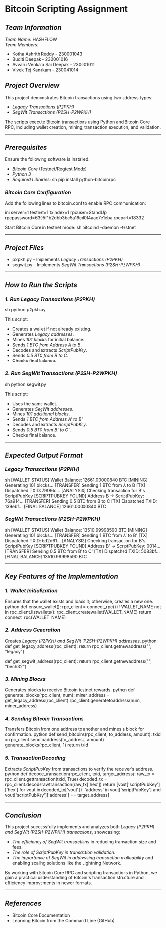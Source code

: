 # Bitcoin Scripting Assignment

## *Team Information*
*Team Name:* HASHFLOW  
*Team Members:*
- Kotha Ashrith Reddy  - 230001043
- Buditi Deepak   -   230001016
- Avvaru Venkata Sai Deepak   -   230001011
- Vivek Tej Kanakam   -   230041014


## *Project Overview*
This project demonstrates Bitcoin transactions using two address types:
- *Legacy Transactions (P2PKH)*
- *SegWit Transactions (P2SH-P2WPKH)*

The scripts execute Bitcoin transactions using Python and Bitcoin Core RPC, including wallet creation, mining, transaction execution, and validation.

---

## *Prerequisites*
Ensure the following software is installed:
- *Bitcoin Core* (Testnet/Regtest Mode)
- *Python 3*
- *Required Libraries:*
  sh
  pip install python-bitcoinrpc
  

### *Bitcoin Core Configuration*
Add the following lines to bitcoin.conf to enable RPC communication:

ini
server=1
testnet=1
txindex=1
rpcuser=StandUp
rpcpassword=6305f1b2dbb3bc5a16cd0f4aac7e1eba
rpcport=18332


Start Bitcoin Core in testnet mode:
sh
bitcoind -daemon -testnet


---

## *Project Files*
- p2pkh.py - Implements *Legacy Transactions (P2PKH)*
- segwit.py - Implements *SegWit Transactions (P2SH-P2WPKH)*

---

## *How to Run the Scripts*
### *1. Run Legacy Transactions (P2PKH)*
sh
python p2pkh.py

This script:
- Creates a wallet if not already existing.
- Generates *Legacy addresses*.
- Mines *101 blocks* for initial balance.
- Sends *1 BTC from Address A to B*.
- Decodes and extracts *ScriptPubKey*.
- Sends *0.5 BTC from B to C*.
- Checks final balance.

### *2. Run SegWit Transactions (P2SH-P2WPKH)*
sh
python segwit.py

This script:
- Uses the same wallet.
- Generates *SegWit addresses*.
- Mines *101 additional blocks*.
- Sends *1 BTC from Address A' to B'*.
- Decodes and extracts *ScriptPubKey*.
- Sends *0.5 BTC from B' to C'*.
- Checks final balance.

---

## *Expected Output Format*
### *Legacy Transactions (P2PKH)*
sh
[WALLET STATUS]
Wallet Balance: 12661.00000840 BTC
[MINING] Generating 101 blocks...
[TRANSFER] Sending 1 BTC from A to B
[TX] Dispatched TXID: 79f86c...
[ANALYSIS] Checking transaction for B's ScriptPubKey
[SCRIPTPUBKEY FOUND] Address B -> ScriptPubKey: 76a914...
[TRANSFER] Sending 0.5 BTC from B to C
[TX] Dispatched TXID: 139ebf...
[FINAL BALANCE] 12661.00000840 BTC


### *SegWit Transactions (P2SH-P2WPKH)*
sh
[WALLET STATUS]
Wallet Balance: 13510.99998590 BTC
[MINING] Generating 101 blocks...
[TRANSFER] Sending 1 BTC from A' to B'
[TX] Dispatched TXID: bd2d61...
[ANALYSIS] Checking transaction for B's ScriptPubKey
[SCRIPTPUBKEY FOUND] Address B' -> ScriptPubKey: 0014...
[TRANSFER] Sending 0.5 BTC from B' to C'
[TX] Dispatched TXID: 5083bf...
[FINAL BALANCE] 13510.99998590 BTC


---

## *Key Features of the Implementation*
### *1. Wallet Initialization*
Ensures that the wallet exists and loads it; otherwise, creates a new one.
python
def ensure_wallet():
    rpc_client = connect_rpc()
    if WALLET_NAME not in rpc_client.listwallets():
        rpc_client.createwallet(WALLET_NAME)
    return connect_rpc(WALLET_NAME)


### *2. Address Generation*
Creates *Legacy (P2PKH) and SegWit (P2SH-P2WPKH) addresses*.
python
def get_legacy_address(rpc_client):
    return rpc_client.getnewaddress("", "legacy")

def get_segwit_address(rpc_client):
    return rpc_client.getnewaddress("", "bech32")


### *3. Mining Blocks*
Generates blocks to receive Bitcoin testnet rewards.
python
def generate_blocks(rpc_client, num):
    miner_address = get_legacy_address(rpc_client)
    rpc_client.generatetoaddress(num, miner_address)


### *4. Sending Bitcoin Transactions*
Transfers Bitcoin from one address to another and mines a block for confirmation.
python
def send_bitcoins(rpc_client, to_address, amount):
    txid = rpc_client.sendtoaddress(to_address, amount)
    generate_blocks(rpc_client, 1)
    return txid


### *5. Transaction Decoding*
Extracts *ScriptPubKey* from transactions to verify the receiver’s address.
python
def decode_transaction(rpc_client, txid, target_address):
    raw_tx = rpc_client.gettransaction(txid, True)
    decoded_tx = rpc_client.decoderawtransaction(raw_tx['hex'])
    return [vout['scriptPubKey']['hex'] for vout in decoded_tx['vout'] if 'address' in vout['scriptPubKey'] and vout['scriptPubKey']['address'] == target_address]


---

## *Conclusion*
This project successfully implements and analyzes both *Legacy (P2PKH) and SegWit (P2SH-P2WPKH) transactions*, showcasing:
- *The efficiency of SegWit transactions* in reducing transaction size and fees.
- *The role of ScriptPubKey in transaction validation*.
- *The importance of SegWit in addressing transaction malleability* and enabling scaling solutions like the Lightning Network.

By working with Bitcoin Core RPC and scripting transactions in Python, we gain a practical understanding of Bitcoin's transaction structure and efficiency improvements in newer formats.

---

## *References*
- Bitcoin Core Documentation
- Learning Bitcoin from the Command Line (GitHub)
